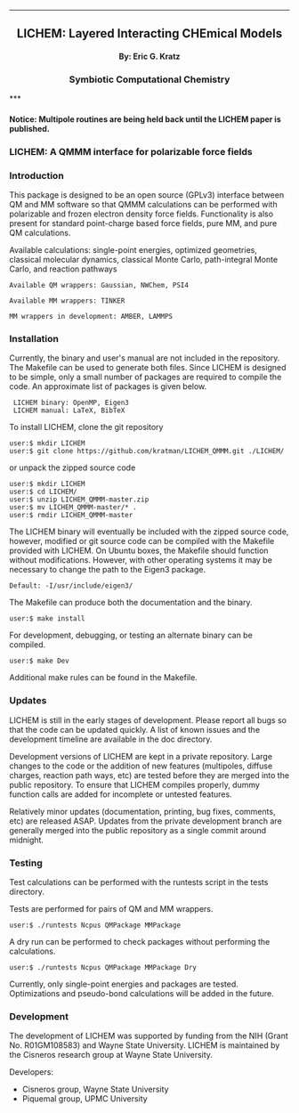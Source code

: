
[//]: # (Mixture of GitHub markdown and HTML. HTML is needed for formatting.)

***
<div align=center> <h2>
LICHEM: Layered Interacting CHEmical Models
</h2> </div>

<div align=center> <h4> By: Eric G. Kratz </h4> </div>

<div align=center> <h3> Symbiotic Computational Chemistry </h3> </div>
***

<h4>
Notice: Multipole routines are being held back until the LICHEM paper
is published.
</h4>

### LICHEM: A QMMM interface for polarizable force fields

### Introduction

This package is designed to be an open source (GPLv3) interface between QM
and MM software so that QMMM calculations can be performed with polarizable
and frozen electron density force fields. Functionality is also present for
standard point-charge based force fields, pure MM, and pure QM calculations.

Available calculations: single-point energies, optimized geometries, classical
molecular dynamics, classical Monte Carlo, path-integral Monte Carlo, and
reaction pathways
```
Available QM wrappers: Gaussian, NWChem, PSI4

Available MM wrappers: TINKER

MM wrappers in development: AMBER, LAMMPS
```

### Installation

Currently, the binary and user's manual are not included in the repository.
The Makefile can be used to generate both files. Since LICHEM is designed to
be simple, only a small number of packages are required to compile the code.
An approximate list of packages is given below.
```
 LICHEM binary: OpenMP, Eigen3
 LICHEM manual: LaTeX, BibTeX
```

To install LICHEM, clone the git repository
```
user:$ mkdir LICHEM
user:$ git clone https://github.com/kratman/LICHEM_QMMM.git ./LICHEM/
```

or unpack the zipped source code
```
user:$ mkdir LICHEM
user:$ cd LICHEM/
user:$ unzip LICHEM_QMMM-master.zip
user:$ mv LICHEM_QMMM-master/* .
user:$ rmdir LICHEM_QMMM-master
```

The LICHEM binary will eventually be included with the zipped source code,
however, modified or git source code can be compiled with the Makefile
provided with LICHEM. On Ubuntu boxes, the Makefile should function
without modifications. However, with other operating systems it may be
necessary to change the path to the Eigen3 package.
```
Default: -I/usr/include/eigen3/
```

The Makefile can produce both the documentation and the binary.
```
user:$ make install
```

For development, debugging, or testing an alternate binary can be compiled.
```
user:$ make Dev
```

Additional make rules can be found in the Makefile.

### Updates

LICHEM is still in the early stages of development. Please report all bugs so
that the code can be updated quickly. A list of known issues and the
development timeline are available in the doc directory.

Development versions of LICHEM are kept in a private repository. Large changes
to the code or the addition of new features (multipoles, diffuse charges,
reaction path ways, etc) are tested before they are merged into the public
repository. To ensure that LICHEM compiles properly, dummy function calls are
added for incomplete or untested features.

Relatively minor updates (documentation, printing, bug fixes, comments, etc)
are released ASAP. Updates from the private development branch are generally
merged into the public repository as a single commit around midnight.

### Testing

Test calculations can be performed with the runtests script in the tests
directory.

Tests are performed for pairs of QM and MM wrappers.
```
user:$ ./runtests Ncpus QMPackage MMPackage
```

A dry run can be performed to check packages without performing the
calculations.
```
user:$ ./runtests Ncpus QMPackage MMPackage Dry
```

Currently, only single-point energies and packages are tested. Optimizations
and pseudo-bond calculations will be added in the future.

### Development

The development of LICHEM was supported by funding from the NIH (Grant No.
R01GM108583) and Wayne State University. LICHEM is maintained by the Cisneros
research group at Wayne State University.

Developers:
<ul>
  <li>Cisneros group, Wayne State University
  <li>Piquemal group, UPMC University
</ul>
